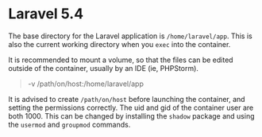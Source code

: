 # Laravel 5.4
The base directory for the Laravel application is `/home/laravel/app`. This is also the current working directory when you `exec` into the container. 

It is recommended to mount a volume, so that the files can be edited outside of the container, usually by an IDE (ie, PHPStorm).

>-v /path/on/host:/home/laravel/app


It is advised to create `/path/on/host` before launching the container, and setting the permissions correctly. The uid and gid of the container user are both 1000. This can be changed by installing the `shadow` package and using the `usermod` and `groupmod` commands.
